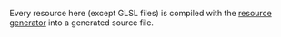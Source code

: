 Every resource here (except GLSL files) is compiled with the [resource generator](../../../nn_resource_generator/) into a generated source file.